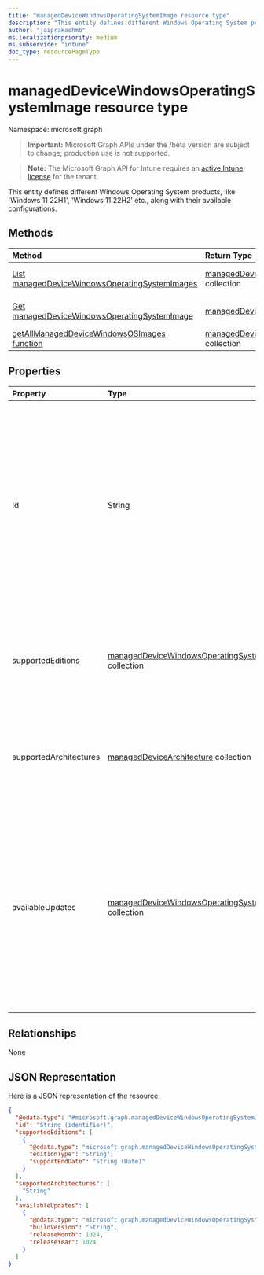 ```yaml
---
title: "managedDeviceWindowsOperatingSystemImage resource type"
description: "This entity defines different Windows Operating System products, like 'Windows 11 22H1', 'Windows 11 22H2' etc., along with their available configurations."
author: "jaiprakashmb"
ms.localizationpriority: medium
ms.subservice: "intune"
doc_type: resourcePageType
---
```


# managedDeviceWindowsOperatingSystemImage resource type

Namespace: microsoft.graph
> **Important:** Microsoft Graph APIs under the /beta version are subject to change; production use is not supported.

> **Note:** The Microsoft Graph API for Intune requires an [active Intune license](https://go.microsoft.com/fwlink/?linkid=839381) for the tenant.


This entity defines different Windows Operating System products, like 'Windows 11 22H1', 'Windows 11 22H2' etc., along with their available configurations.

## Methods
|Method|Return Type|Description|
|:---|:---|:---|
|[List managedDeviceWindowsOperatingSystemImages](../api/intune-osprovisioninggraphservice-manageddevicewindowsoperatingsystemimage-list.md)|[managedDeviceWindowsOperatingSystemImage](../resources/intune-osprovisioninggraphservice-manageddevicewindowsoperatingsystemimage.md) collection|List properties and relationships of the [managedDeviceWindowsOperatingSystemImage](../resources/intune-osprovisioninggraphservice-manageddevicewindowsoperatingsystemimage.md) objects.|
|[Get managedDeviceWindowsOperatingSystemImage](../api/intune-osprovisioninggraphservice-manageddevicewindowsoperatingsystemimage-get.md)|[managedDeviceWindowsOperatingSystemImage](../resources/intune-osprovisioninggraphservice-manageddevicewindowsoperatingsystemimage.md)|Read properties and relationships of the [managedDeviceWindowsOperatingSystemImage](../resources/intune-osprovisioninggraphservice-manageddevicewindowsoperatingsystemimage.md) object.|
|[getAllManagedDeviceWindowsOSImages function](../api/intune-osprovisioninggraphservice-manageddevicewindowsoperatingsystemimage-getallmanageddevicewindowsosimages.md)|[managedDeviceWindowsOperatingSystemImage](../resources/intune-osprovisioninggraphservice-manageddevicewindowsoperatingsystemimage.md) collection||

## Properties
|Property|Type|Description|
|:---|:---|:---|
|id|String|Indicates the unique identifier of the Operating System Image metadata, example: 'Windows 11 22H1'. This specifies a unique Windows product version, which in turn can have multiple quality/security updates available. Supports: $filter, $select, $top, $orderBy, $skip. Read-only.|
|supportedEditions|[managedDeviceWindowsOperatingSystemEdition](../resources/intune-osprovisioninggraphservice-manageddevicewindowsoperatingsystemedition.md) collection|Indicates the list of editions supported by the image along with their support dates. Supports: $filter, $select, $top, $skip. Read-only.|
|supportedArchitectures|[managedDeviceArchitecture](../resources/intune-shared-manageddevicearchitecture.md) collection|Indicates the list of architectures supported by the image. E.g. \['ARM64','X86'\]. Supports: $filter, $select, $top, $skip. Read-only.|
|availableUpdates|[managedDeviceWindowsOperatingSystemUpdate](../resources/intune-osprovisioninggraphservice-manageddevicewindowsoperatingsystemupdate.md) collection|Indicates the available Quality/Security updates for a specific Windows product version (example: Windows 11 22H1), for upto last 3 Patch Tuesdays . This value in the API response would be updated 2-3 days after every Patch Tuesday. Supports: $filter, $select, $top, $skip. Read-only.|

## Relationships
None

## JSON Representation
Here is a JSON representation of the resource.
<!-- {
  "blockType": "resource",
  "keyProperty": "id",
  "@odata.type": "microsoft.graph.managedDeviceWindowsOperatingSystemImage"
}
-->
``` json
{
  "@odata.type": "#microsoft.graph.managedDeviceWindowsOperatingSystemImage",
  "id": "String (identifier)",
  "supportedEditions": [
    {
      "@odata.type": "microsoft.graph.managedDeviceWindowsOperatingSystemEdition",
      "editionType": "String",
      "supportEndDate": "String (Date)"
    }
  ],
  "supportedArchitectures": [
    "String"
  ],
  "availableUpdates": [
    {
      "@odata.type": "microsoft.graph.managedDeviceWindowsOperatingSystemUpdate",
      "buildVersion": "String",
      "releaseMonth": 1024,
      "releaseYear": 1024
    }
  ]
}
```
